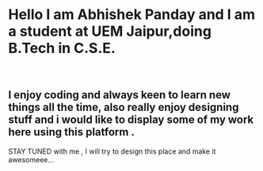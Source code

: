<h1>Hello I am Abhishek Panday and I am a student at UEM Jaipur,doing B.Tech in C.S.E.</h1><br>
<h2>I enjoy coding and always keen to learn new things all the time,
also really enjoy designing stuff and i would like to display some of my work here using this platform .</h2>
STAY TUNED with me , I will try to design this place and make it awesomeee...

